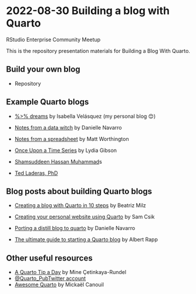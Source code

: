# 2022-08-30 Building a blog with Quarto

RStudio Enterprise Community Meetup

This is the repository presentation materials for Building a Blog With Quarto.

## Build your own blog

* Repository

## Example Quarto blogs

-   [%\>% dreams](https://ivelasq.rbind.io/) by Isabella Velásquez (my personal blog 😊)

-   [Notes from a data witch](https://blog.djnavarro.net/) by Danielle Navarro

-   [Notes from a spreadsheet](https://www.mrworthington.com/) by Matt Worthington

-   [Once Upon a Time Series](https://lgibson7.quarto.pub/once-upon-a-time-series/) by Lydia Gibson

-   [Shamsuddeen Hassan Muhammad](https://blogs.shmuhammad.com/)s

-   [Ted Laderas, PhD](https://laderast.github.io/)

## Blog posts about building Quarto blogs

-   [Creating a blog with Quarto in 10 steps](https://beamilz.com/posts/2022-06-05-creating-a-blog-with-quarto/en/) by Beatriz Milz

-   [Creating your personal website using Quarto](https://ucsb-meds.github.io/creating-quarto-websites/) by Sam Csik

-   [Porting a distill blog to quarto](https://blog.djnavarro.net/posts/2022-04-20_porting-to-quarto/) by Danielle Navarro

-   [The ultimate guide to starting a Quarto blog](https://albert-rapp.de/posts/13_quarto_blog_writing_guide/13_quarto_blog_writing_guide.html) by Albert Rapp

## Other useful resources

-   [A Quarto Tip a Day](https://mine-cetinkaya-rundel.github.io/quarto-tip-a-day/) by Mine Çetinkaya-Rundel
-   [\@Quarto_PubTwitter account](https://twitter.com/quarto_pub?lang=en)
-   [Awesome Quarto](https://github.com/mcanouil/awesome-quarto) by Mickaël Canouil 

